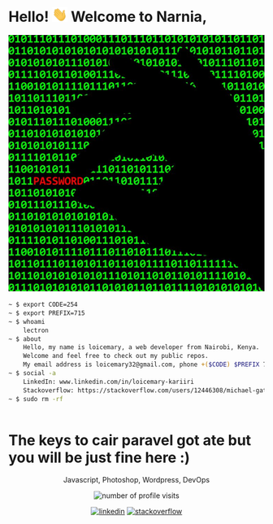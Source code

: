 # Hello! <img src="https://github.com/MichaelGatuma/MichaelGatuma/blob/main/wave.gif" width="30px"> Welcome to Narnia,

<a href=#><img src="download.jfif"></a>

```sh
~ $ export CODE=254
~ $ export PREFIX=715
~ $ whoami
    lectron
~ $ about
    Hello, my name is loicemary, a web developer from Nairobi, Kenya.
    Welcome and feel free to check out my public repos.
    My email address is loicemary32@gmail.com, phone +($CODE) $PREFIX 745890
~ $ social -a
    LinkedIn: www.linkedin.com/in/loicemary-kariiri
    Stackoverflow: https://stackoverflow.com/users/12446308/michael-gatuma
~ $ sudo rm -rf
    
```
# The keys to cair paravel got ate but you will be just fine here :)

<p align="center">
    Javascript, Photoshop, Wordpress, DevOps
</p>

<p align="center">    
  <img src="https://komarev.com/ghpvc/?username=michaelgatuma&label=Profile%20views&color=00993c&style=for-the-badge" alt="number of profile visits" />
</p>

<p align="center">
  <a target="_blank" href="https://linkedin.com/in/michael-gatuma"><img src="https://img.icons8.com/color/50/000000/linkedin.png" alt="linkedin"/></a>
  <a target="_blank" href="https://stackoverflow.com/users/12446308/michael-gatuma"><img src="https://img.icons8.com/color/50/000000/stackoverflow.png" alt="stackoverflow"/></a>
</p>

<!-- 
[![Michael's wakatime stats](https://github-readme-stats.vercel.app/api/wakatime?username=michaelgatuma)](https://github.com/MichaelGatuma/github-readme-stats) -->
